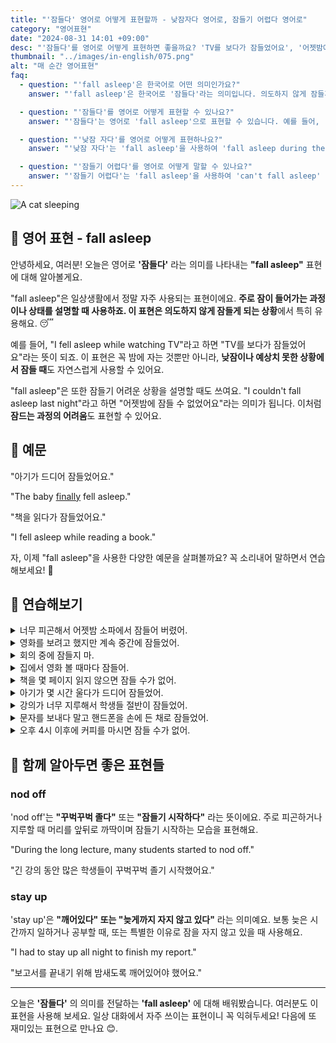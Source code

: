 ```yaml
---
title: "'잠들다' 영어로 어떻게 표현할까 - 낮잠자다 영어로, 잠들기 어렵다 영어로"
category: "영어표현"
date: "2024-08-31 14:01 +09:00"
desc: "'잠들다'를 영어로 어떻게 표현하면 좋을까요? 'TV를 보다가 잠들었어요', '어젯밤에 잠들 수 없었어요' 등을 영어로 표현하는 법을 배워봅시다. 'fall asleep'이라는 표현을 중심으로 다양한 예문을 통해 연습하고 본인의 표현으로 만들어 보세요."
thumbnail: "../images/in-english/075.png"
alt: "매 순간 영어표현"
faq:
  - question: "'fall asleep'은 한국어로 어떤 의미인가요?"
    answer: "'fall asleep'은 한국어로 '잠들다'라는 의미입니다. 의도하지 않게 잠들게 되는 상황을 설명할 때 주로 사용됩니다."

  - question: "'잠들다'를 영어로 어떻게 표현할 수 있나요?"
    answer: "'잠들다'는 영어로 'fall asleep'으로 표현할 수 있습니다. 예를 들어, '아기가 드디어 잠들었어요'는 'The baby finally fell asleep'로 말할 수 있습니다."

  - question: "'낮잠 자다'를 영어로 어떻게 표현하나요?"
    answer: "'낮잠 자다'는 'fall asleep'을 사용하여 'fall asleep during the day' 또는 'take a nap'으로 표현할 수 있습니다."

  - question: "'잠들기 어렵다'를 영어로 어떻게 말할 수 있나요?"
    answer: "'잠들기 어렵다'는 'fall asleep'을 사용하여 'can't fall asleep' 또는 'have difficulty falling asleep'로 표현할 수 있습니다."
---
```


![A cat sleeping](../images/in-english/075-1.avif)

## 🌟 영어 표현 - fall asleep

안녕하세요, 여러분! 오늘은 영어로 **'잠들다'** 라는 의미를 나타내는 **"fall asleep"** 표현에 대해 알아볼게요.

"fall asleep"은 일상생활에서 정말 자주 사용되는 표현이에요. **주로 잠이 들어가는 과정이나 상태를 설명할 때 사용하죠. 이 표현은 의도하지 않게 잠들게 되는 상황**에서 특히 유용해요. 😴

예를 들어, "I fell asleep while watching TV"라고 하면 "TV를 보다가 잠들었어요"라는 뜻이 되죠. 이 표현은 꼭 밤에 자는 것뿐만 아니라, **낮잠이나 예상치 못한 상황에서 잠들 때**도 자연스럽게 사용할 수 있어요.

"fall asleep"은 또한 잠들기 어려운 상황을 설명할 때도 쓰여요. "I couldn't fall asleep last night"라고 하면 "어젯밤에 잠들 수 없었어요"라는 의미가 됩니다. 이처럼 **잠드는 과정의 어려움**도 표현할 수 있어요.

<script async src="https://pagead2.googlesyndication.com/pagead/js/adsbygoogle.js?client=ca-pub-1465612013356152"
     crossorigin="anonymous"></script>
<!-- engple-horizontal-ad -->

<ins class="adsbygoogle"
     style="display:block"
     data-ad-client="ca-pub-1465612013356152"
     data-ad-slot="2106896038"
     data-ad-format="auto"
     data-full-width-responsive="true"></ins>

<script>
     (adsbygoogle = window.adsbygoogle || []).push({});
</script>

## 📖 예문

"아기가 드디어 잠들었어요."

"The baby [finally](/blog/in-english/182.finally/) fell asleep."

"책을 읽다가 잠들었어요."

"I fell asleep while reading a book."

자, 이제 "fall asleep"을 사용한 다양한 예문을 살펴볼까요? 꼭 소리내어 말하면서 연습해보세요! 🌙

## 💬 연습해보기

<details>
<summary>너무 피곤해서 어젯밤 소파에서 잠들어 버렸어.</summary>
<span>I was so tired, I fell asleep on the couch last night.</span>
</details>

<details>
<summary>영화를 보려고 했지만 계속 중간에 잠들었어.</summary>
<span>She tried to watch the movie, but kept falling asleep halfway through.</span>
</details>

<details>
<summary>회의 중에 잠들지 마.</summary>
<span>Don't fall asleep during the meeting.</span>
</details>

<details>
<summary>집에서 영화 볼 때마다 잠들어.</summary>
<span>I always fall asleep during movies at home.</span>
</details>

<details>
<summary>책을 몇 페이지 읽지 않으면 잠들 수가 없어.</summary>
<span>I can't fall asleep without reading a few pages of my book first.</span>
</details>

<details>
<summary>아기가 몇 시간 울다가 드디어 잠들었어.</summary>
<span>The baby <a href="/blog/in-english/182.finally/">finally</a> fell asleep after hours of crying.</span>
</details>

<details>
<summary>강의가 너무 지루해서 학생들 절반이 잠들었어.</summary>
<span>The lecture was so boring that half the class fell asleep.</span>
</details>

<details>
<summary>문자를 보내다 말고 핸드폰을 손에 든 채로 잠들었어.</summary>
<span>She fell asleep with her phone in her hand, mid-text.</span>
</details>

<details>
<summary>오후 4시 이후에 커피를 마시면 잠들 수가 없어.</summary>
<span>I can't fall asleep if I drink coffee after 4 PM.</span>
</details>

## 🤝 함께 알아두면 좋은 표현들

### nod off

'nod off'는 **"꾸벅꾸벅 졸다"** 또는 **"잠들기 시작하다"** 라는 뜻이에요. 주로 피곤하거나 지루할 때 머리를 앞뒤로 까딱이며 잠들기 시작하는 모습을 표현해요.

"During the long lecture, many students started to nod off."

"긴 강의 동안 많은 학생들이 꾸벅꾸벅 졸기 시작했어요."

### stay up

'stay up'은 **"깨어있다" 또는 "늦게까지 자지 않고 있다"** 라는 의미예요. 보통 늦은 시간까지 일하거나 공부할 때, 또는 특별한 이유로 잠을 자지 않고 있을 때 사용해요.

"I had to stay up all night to finish my report."

"보고서를 끝내기 위해 밤새도록 깨어있어야 했어요."

---

오늘은 **'잠들다'** 의 의미를 전달하는 **'fall asleep'** 에 대해 배워봤습니다. 여러분도 이 표현을 사용해 보세요. 일상 대화에서 자주 쓰이는 표현이니 꼭 익혀두세요! 다음에 또 재미있는 표현으로 만나요 😊.

